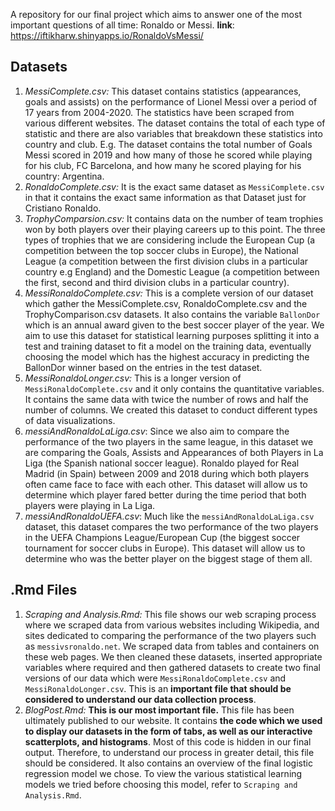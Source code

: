 
A repository for our final project which aims to answer one of the most important questions of all time: Ronaldo or Messi. 
**link**: https://iftikharw.shinyapps.io/RonaldoVsMessi/

## Datasets
1. *MessiComplete.csv:* 
   This dataset contains statistics (appearances, goals and assists)  on the performance of Lionel Messi over a period of 17 years from 2004-2020. The statistics have been scraped from various different websites. The dataset contains the total of each type of statistic and there are also variables that breakdown these statistics into country and club. E.g. The dataset contains the total number of Goals Messi scored in 2019 and how many of those he scored while playing for his club, FC Barcelona, and how many he scored playing for his country: Argentina.
2. *RonaldoComplete.csv:*
   It is the exact same dataset as `MessiComplete.csv` in that it contains the exact same information as that Dataset just for Cristiano Ronaldo.
3. *TrophyComparsion.csv:*
   It contains data on the number of team trophies won by both players over their playing careers up to this point. The three types of trophies that we are considering include the European Cup (a competition between the top soccer clubs in Europe), the National League (a competition between the first division clubs in a particular country e.g England) and the Domestic League (a competition between the first, second and third division clubs in a particular country).
 4. *MessiRonaldoComplete.csv:*
    This is a complete version of our dataset which gather the MessiComplete.csv, RonaldoComplete.csv and the TrophyComparison.csv datasets. It also contains the variable `BallonDor` which is an annual award given to the best soccer player of the year. We aim to use this dataset for statistical learning purposes splitting it into a test and training dataset to fit a model on the training data, eventually choosing the model which has the highest accuracy in predicting the BallonDor winner based on the entries in the test dataset. 
5. *MessiRonaldoLonger.csv:*
   This is a longer version of `MessiRonaldoComplete.csv` and it only contains the quantitative variables. It contains the same data with twice the number of rows and half the number of columns. We created this dataset to conduct different types of data visualizations. 
6. *messiAndRonaldoLaLiga.csv*: Since we also aim to compare the performance of the two players in the same league, in this dataset we are comparing the Goals, Assists and Appearances of both Players in La Liga (the Spanish national soccer league). Ronaldo played for Real Madrid (in Spain) between 2009 and 2018 during which both players often came face to face with each other. This dataset will allow us to determine which player fared better during the time period that both players were playing in La Liga.
7. *messiAndRonaldoUEFA.csv*: Much like the `messiAndRonaldoLaLiga.csv` dataset, this dataset compares the two performance of the two players in the UEFA Champions League/European Cup (the biggest soccer tournament for soccer clubs in Europe). This dataset will allow us to determine who was the better player on the biggest stage of them all.
   
## .Rmd Files 
1. *Scraping and Analysis.Rmd:* 
   This file shows our web scraping process where we scraped data from various websites including Wikipedia, and sites dedicated to comparing the performance of the two players such as `messivsronaldo.net`. We scraped data from tables and containers on these web pages. We then cleaned these datasets, inserted appropriate variables where required and then gathered datasets to create two final versions of our data which were `MessiRonaldoComplete.csv` and `MessiRonaldoLonger.csv`. This is an **important file that should be considered to understand our data collection process**.
2. *BlogPost.Rmd:*
   **This is our most important file.** This file has been ultimately published to our website. It contains **the code which we used to display our datasets in the form of tabs, as well as our interactive scatterplots, and histograms**. Most of this code is hidden in our final output. Therefore, to understand our process in greater detail, this file should be considered. It also contains an overview of the final logistic regression model we chose. To view the various statistical learning models we tried before choosing this model, refer to `Scraping and Analysis.Rmd`.
